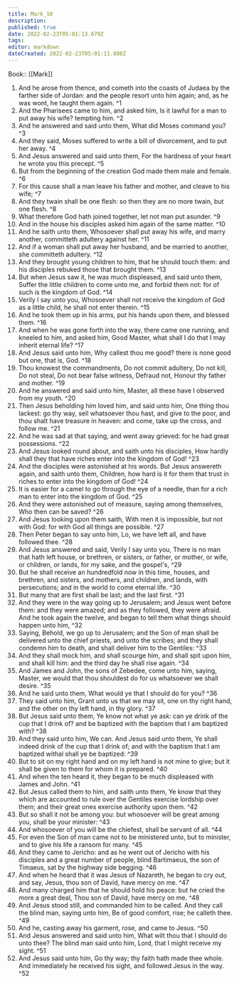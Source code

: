 ```yaml
---
title: Mark_10
description: 
published: true
date: 2022-02-23T05:01:13.670Z
tags: 
editor: markdown
dateCreated: 2022-02-23T05:01:11.808Z
---
```


 Book:: [[Mark]]
 1. And he arose from thence, and cometh into the coasts of Judaea by the farther side of Jordan: and the people resort unto him again; and, as he was wont, he taught them again. ^1
 2. And the Pharisees came to him, and asked him, Is it lawful for a man to put away his wife? tempting him. ^2
 3. And he answered and said unto them, What did Moses command you? ^3
 4. And they said, Moses suffered to write a bill of divorcement, and to put her away. ^4
 5. And Jesus answered and said unto them, For the hardness of your heart he wrote you this precept. ^5
 6. But from the beginning of the creation God made them male and female. ^6
 7. For this cause shall a man leave his father and mother, and cleave to his wife; ^7
 8. And they twain shall be one flesh: so then they are no more twain, but one flesh. ^8
 9. What therefore God hath joined together, let not man put asunder. ^9
 10. And in the house his disciples asked him again of the same matter. ^10
 11. And he saith unto them, Whosoever shall put away his wife, and marry another, committeth adultery against her. ^11
 12. And if a woman shall put away her husband, and be married to another, she committeth adultery. ^12
 13. And they brought young children to him, that he should touch them: and his disciples rebuked those that brought them. ^13
 14. But when Jesus saw it, he was much displeased, and said unto them, Suffer the little children to come unto me, and forbid them not: for of such is the kingdom of God. ^14
 15. Verily I say unto you, Whosoever shall not receive the kingdom of God as a little child, he shall not enter therein. ^15
 16. And he took them up in his arms, put his hands upon them, and blessed them. ^16
 17. And when he was gone forth into the way, there came one running, and kneeled to him, and asked him, Good Master, what shall I do that I may inherit eternal life? ^17
 18. And Jesus said unto him, Why callest thou me good? there is none good but one, that is, God. ^18
 19. Thou knowest the commandments, Do not commit adultery, Do not kill, Do not steal, Do not bear false witness, Defraud not, Honour thy father and mother. ^19
 20. And he answered and said unto him, Master, all these have I observed from my youth. ^20
 21. Then Jesus beholding him loved him, and said unto him, One thing thou lackest: go thy way, sell whatsoever thou hast, and give to the poor, and thou shalt have treasure in heaven: and come, take up the cross, and follow me. ^21
 22. And he was sad at that saying, and went away grieved: for he had great possessions. ^22
 23. And Jesus looked round about, and saith unto his disciples, How hardly shall they that have riches enter into the kingdom of God! ^23
 24. And the disciples were astonished at his words. But Jesus answereth again, and saith unto them, Children, how hard is it for them that trust in riches to enter into the kingdom of God! ^24
 25. It is easier for a camel to go through the eye of a needle, than for a rich man to enter into the kingdom of God. ^25
 26. And they were astonished out of measure, saying among themselves, Who then can be saved? ^26
 27. And Jesus looking upon them saith, With men it is impossible, but not with God: for with God all things are possible. ^27
 28. Then Peter began to say unto him, Lo, we have left all, and have followed thee. ^28
 29. And Jesus answered and said, Verily I say unto you, There is no man that hath left house, or brethren, or sisters, or father, or mother, or wife, or children, or lands, for my sake, and the gospel's, ^29
 30. But he shall receive an hundredfold now in this time, houses, and brethren, and sisters, and mothers, and children, and lands, with persecutions; and in the world to come eternal life. ^30
 31. But many that are first shall be last; and the last first. ^31
 32. And they were in the way going up to Jerusalem; and Jesus went before them: and they were amazed; and as they followed, they were afraid. And he took again the twelve, and began to tell them what things should happen unto him, ^32
 33. Saying, Behold, we go up to Jerusalem; and the Son of man shall be delivered unto the chief priests, and unto the scribes; and they shall condemn him to death, and shall deliver him to the Gentiles: ^33
 34. And they shall mock him, and shall scourge him, and shall spit upon him, and shall kill him: and the third day he shall rise again. ^34
 35. And James and John, the sons of Zebedee, come unto him, saying, Master, we would that thou shouldest do for us whatsoever we shall desire. ^35
 36. And he said unto them, What would ye that I should do for you? ^36
 37. They said unto him, Grant unto us that we may sit, one on thy right hand, and the other on thy left hand, in thy glory. ^37
 38. But Jesus said unto them, Ye know not what ye ask: can ye drink of the cup that I drink of? and be baptized with the baptism that I am baptized with? ^38
 39. And they said unto him, We can. And Jesus said unto them, Ye shall indeed drink of the cup that I drink of; and with the baptism that I am baptized withal shall ye be baptized: ^39
 40. But to sit on my right hand and on my left hand is not mine to give; but it shall be given to them for whom it is prepared. ^40
 41. And when the ten heard it, they began to be much displeased with James and John. ^41
 42. But Jesus called them to him, and saith unto them, Ye know that they which are accounted to rule over the Gentiles exercise lordship over them; and their great ones exercise authority upon them. ^42
 43. But so shall it not be among you: but whosoever will be great among you, shall be your minister: ^43
 44. And whosoever of you will be the chiefest, shall be servant of all. ^44
 45. For even the Son of man came not to be ministered unto, but to minister, and to give his life a ransom for many. ^45
 46. And they came to Jericho: and as he went out of Jericho with his disciples and a great number of people, blind Bartimaeus, the son of Timaeus, sat by the highway side begging. ^46
 47. And when he heard that it was Jesus of Nazareth, he began to cry out, and say, Jesus, thou son of David, have mercy on me. ^47
 48. And many charged him that he should hold his peace: but he cried the more a great deal, Thou son of David, have mercy on me. ^48
 49. And Jesus stood still, and commanded him to be called. And they call the blind man, saying unto him, Be of good comfort, rise; he calleth thee. ^49
 50. And he, casting away his garment, rose, and came to Jesus. ^50
 51. And Jesus answered and said unto him, What wilt thou that I should do unto thee? The blind man said unto him, Lord, that I might receive my sight. ^51
 52. And Jesus said unto him, Go thy way; thy faith hath made thee whole. And immediately he received his sight, and followed Jesus in the way. ^52
